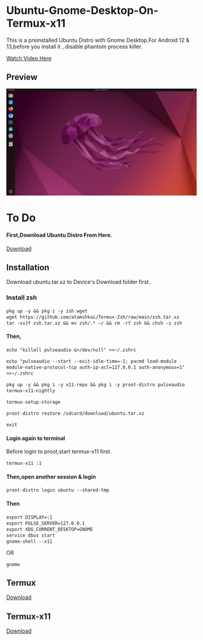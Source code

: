 # Ubuntu-Gnome-Desktop-On-Termux-x11

This is a preinstalled Ubuntu Distro with Gnome Desktop.For Android 12 & 13,before you install it , disable phantom process killer. 

[Watch Video Here](https://youtu.be/UxmQSETvAOc) 

## Preview 

![](https://raw.githubusercontent.com/atamshkai/Ubuntu-Gnome-Desktop-On-Termux-x11/main/jelly.png) 

# To Do 

#### First,Download Ubuntu Distro From Here.
[Download](https://archive.org/download/ubuntu.tar.xz/ubuntu.tar.xz) 

## Installation 

Download ubuntu.tar.xz to Device's Download folder first. 

### Install zsh 

``` 
pkg up -y && pkg i -y zsh wget 
wget https://github.com/atamshkai/Termux-Zsh/raw/main/zsh.tar.xz
tar -xvJf zsh.tar.xz && mv zsh/.* ~/ && rm -rf zsh && chsh -s zsh 
``` 

#### Then, 

``` 
echo "killall pulseaudio &>/dev/null" >>~/.zshrc 
``` 
``` 
echo "pulseaudio --start --exit-idle-time=-1; pacmd load-module module-native-protocol-tcp auth-ip-acl=127.0.0.1 auth-anonymous=1" >>~/.zshrc 
``` 
``` 
pkg up -y && pkg i -y x11-repo && pkg i -y proot-distro pulseaudio termux-x11-nightly 
``` 
``` 
termux-setup-storage 
``` 
``` 
proot-distro restore /sdcard/download/ubuntu.tar.xz 
``` 
``` 
exit 
``` 
#### Login again to terminal 
Before login to proot,start termux-x11 first. 
``` 
termux-x11 :1 
``` 
#### Then,open another session & login 
``` 
proot-distro login ubuntu --shared-tmp 
``` 
#### Then 
``` 
export DISPLAY=:1
export PULSE_SERVER=127.0.0.1
export XDG_CURRENT_DESKTOP=GNOME
service dbus start
gnome-shell --x11
```
OR 
```
gnome 
``` 

## Termux 

[Download](https://github.com/termux/termux-app/releases/download/v0.118.0/termux-app_v0.118.0+github-debug_universal.apk) 

## Termux-x11 

[Download](https://archive.org/download/termux-x11/app-universal-debug.apk)
